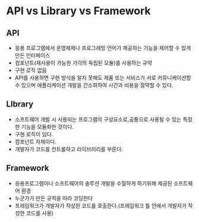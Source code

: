 # API vs Library vs Framework

## API

- 응용 프로그램에서 운영체제나 프로그래밍 언어가 제공하는 기능을 제어할 수 있게 만든 인터페이스
- 컴포넌트(재사용이 가능한 가각의 독립된 모듈)를 사용하는 규약
- 구현 로직 없음
- API를 사용하면 구현 방식을 알지 못해도 제품 또는 서비스가 서로 커뮤니케이션할수 있으며 애플리케이션 개발을 간소화하여 시간과 비용을 절약할 수 있다.

## LIbrary

- 소프트웨어 개발 시 사용되는 프로그램의 구성요소로,공통으로 사용될 수 있는 특정한 기능을 모듈화한 것이다.
- 구현 로직이 있다.
- 컴포넌트 자체이다.
- 개발자가 코드를 컨트롤하고 라이브러리를 부른다.

## Framework

- 응용프로그램이나 소프트웨어의 솔루션 개발을 수월하게 하기위해 제공된 소프트웨어 환경
- 누군가가 만든 규칙을 따라 코딩한다
- 프레임워크가 개발자가 작성한 코드를 호출한다.(프레임워크 틀 안에서 개발자가 작성한 코드를 사용)
